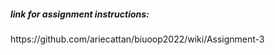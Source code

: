 <h5>link for assignment instructions:</h5>
https://github.com/ariecattan/biuoop2022/wiki/Assignment-3
